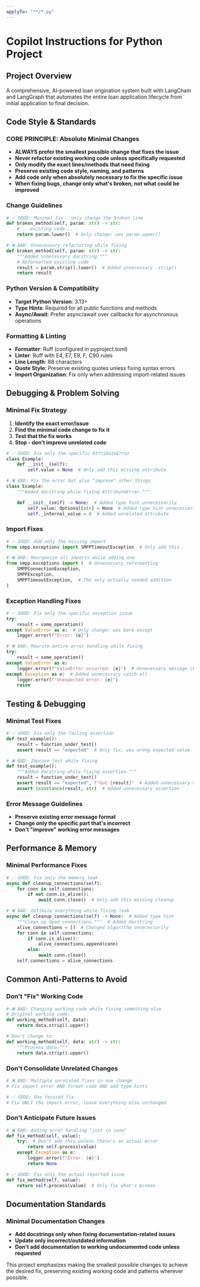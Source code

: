```yaml
---
applyTo: "**/*.py"
---
```


# Copilot Instructions for Python Project

## Project Overview

A comprehensive, AI-powered loan origination system built with LangChain and
LangGraph that automates the entire loan application lifecycle from initial
application to final decision.

## Code Style & Standards

### **CORE PRINCIPLE: Absolute Minimal Changes**

- **ALWAYS prefer the smallest possible change that fixes the issue**
- **Never refactor existing working code unless specifically requested**
- **Only modify the exact lines/methods that need fixing**
- **Preserve existing code style, naming, and patterns**
- **Add code only when absolutely necessary to fix the specific issue**
- **When fixing bugs, change only what's broken, not what could be improved**

### Change Guidelines

```python
# ✅ GOOD: Minimal fix - only change the broken line
def broken_method(self, param: str) -> str:
    # ...existing code...
    return param.lower()  # Only change: was param.upper()

# ❌ BAD: Unnecessary refactoring while fixing
def broken_method(self, param: str) -> str:
    """Added unnecessary docstring."""
    # Reformatted existing code
    result = param.strip().lower()  # Added unnecessary .strip()
    return result
```

### Python Version & Compatibility
- **Target Python Version**: 3.13+
- **Type Hints**: Required for all public functions and methods
- **Async/Await**: Prefer async/await over callbacks for asynchronous operations

### Formatting & Linting
- **Formatter**: Ruff (configured in pyproject.toml)
- **Linter**: Ruff with E4, E7, E9, F, C90 rules
- **Line Length**: 88 characters
- **Quote Style**: Preserve existing quotes unless fixing syntax errors
- **Import Organization**: Fix only when addressing import-related issues

## Debugging & Problem Solving

### Minimal Fix Strategy
1. **Identify the exact error/issue**
2. **Find the minimal code change to fix it**
3. **Test that the fix works**
4. **Stop - don't improve unrelated code**

```python
# ✅ GOOD: Fix only the specific AttributeError
class Example:
    def __init__(self):
        self.value = None  # Only add this missing attribute

# ❌ BAD: Fix the error but also "improve" other things
class Example:
    """Added docstring while fixing AttributeError."""

    def __init__(self) -> None:  # Added type hint unnecessarily
        self.value: Optional[str] = None  # Added type hint unnecessarily
        self._internal_value = 0  # Added unrelated attribute
```

### Import Fixes
```python
# ✅ GOOD: Add only the missing import
from smpp.exceptions import SMPPTimeoutException  # Only add this

# ❌ BAD: Reorganize all imports while adding one
from smpp.exceptions import (  # Unnecessary reformatting
    SMPPConnectionException,
    SMPPException,
    SMPPTimeoutException,  # The only actually needed addition
)
```

### Exception Handling Fixes
```python
# ✅ GOOD: Fix only the specific exception issue
try:
    result = some_operation()
except ValueError as e:  # Only change: was bare except
    logger.error(f"Error: {e}")

# ❌ BAD: Rewrite entire error handling while fixing
try:
    result = some_operation()
except ValueError as e:
    logger.error(f"ValueError occurred: {e}")  # Unnecessary message change
except Exception as e:  # Added unnecessary catch-all
    logger.error(f"Unexpected error: {e}")
    raise
```

## Testing & Debugging

### Minimal Test Fixes
```python
# ✅ GOOD: Fix only the failing assertion
def test_example():
    result = function_under_test()
    assert result == "expected"  # Only fix: was wrong expected value

# ❌ BAD: Improve test while fixing
def test_example():
    """Added docstring while fixing assertion."""
    result = function_under_test()
    assert result == "expected", f"Got {result}"  # Added unnecessary message
    assert isinstance(result, str)  # Added unnecessary assertion
```

### Error Message Guidelines
- **Preserve existing error message format**
- **Change only the specific part that's incorrect**
- **Don't "improve" working error messages**

## Performance & Memory

### Minimal Performance Fixes
```python
# ✅ GOOD: Fix only the memory leak
async def cleanup_connections(self):
    for conn in self.connections:
        if not conn.is_alive():
            await conn.close()  # Only add this missing cleanup

# ❌ BAD: Optimize everything while fixing leak
async def cleanup_connections(self) -> None:  # Added type hint
    """Clean up dead connections."""  # Added docstring
    alive_connections = []  # Changed algorithm unnecessarily
    for conn in self.connections:
        if conn.is_alive():
            alive_connections.append(conn)
        else:
            await conn.close()
    self.connections = alive_connections
```

## Common Anti-Patterns to Avoid

### Don't "Fix" Working Code
```python
# ❌ BAD: Changing working code while fixing something else
# Original working code:
def working_method(self, data):
    return data.strip().upper()

# Don't change to:
def working_method(self, data: str) -> str:
    """Process data."""
    return data.strip().upper()
```

### Don't Consolidate Unrelated Changes
```python
# ❌ BAD: Multiple unrelated fixes in one change
# Fix import error AND format code AND add type hints

# ✅ GOOD: One focused fix
# Fix ONLY the import error, leave everything else unchanged
```

### Don't Anticipate Future Issues
```python
# ❌ BAD: Adding error handling "just in case"
def fix_method(self, value):
    try:  # Don't add this unless there's an actual error
        return self.process(value)
    except Exception as e:
        logger.error(f"Error: {e}")
        return None

# ✅ GOOD: Fix only the actual reported issue
def fix_method(self, value):
    return self.process(value)  # Only fix what's broken
```

## Documentation Standards

### Minimal Documentation Changes
- **Add docstrings only when fixing documentation-related issues**
- **Update only incorrect/outdated information**
- **Don't add documentation to working undocumented code unless requested**

This project emphasizes making the smallest possible changes to achieve the
desired fix, preserving existing working code and patterns wherever possible.
